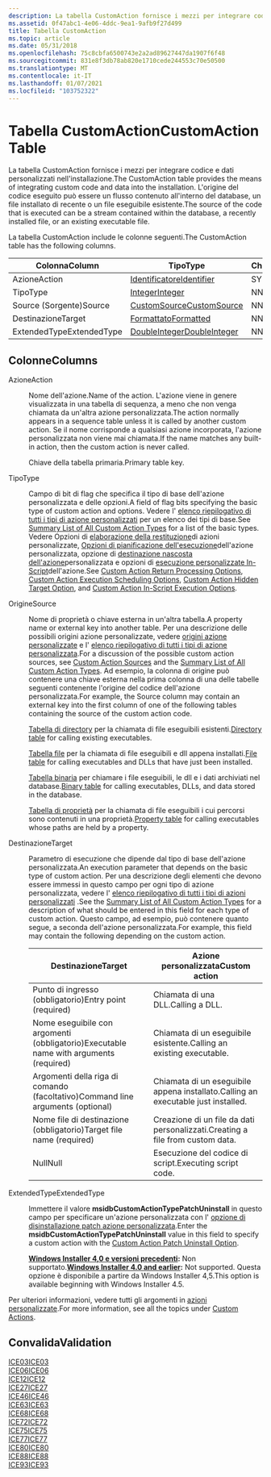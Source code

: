 ```yaml
---
description: La tabella CustomAction fornisce i mezzi per integrare codice e dati personalizzati nell'installazione. L'origine del codice eseguito può essere un flusso contenuto all'interno del database, un file installato di recente o un file eseguibile esistente.
ms.assetid: 0f47abc1-4e06-4ddc-9ea1-9afb9f27d499
title: Tabella CustomAction
ms.topic: article
ms.date: 05/31/2018
ms.openlocfilehash: 75c8cbfa6500743e2a2ad89627447da1907f6f48
ms.sourcegitcommit: 831e8f3db78ab820e1710cede244553c70e50500
ms.translationtype: MT
ms.contentlocale: it-IT
ms.lasthandoff: 01/07/2021
ms.locfileid: "103752322"
---
```

# <a name="customaction-table"></a><span data-ttu-id="57c11-104">Tabella CustomAction</span><span class="sxs-lookup"><span data-stu-id="57c11-104">CustomAction Table</span></span>

<span data-ttu-id="57c11-105">La tabella CustomAction fornisce i mezzi per integrare codice e dati personalizzati nell'installazione.</span><span class="sxs-lookup"><span data-stu-id="57c11-105">The CustomAction table provides the means of integrating custom code and data into the installation.</span></span> <span data-ttu-id="57c11-106">L'origine del codice eseguito può essere un flusso contenuto all'interno del database, un file installato di recente o un file eseguibile esistente.</span><span class="sxs-lookup"><span data-stu-id="57c11-106">The source of the code that is executed can be a stream contained within the database, a recently installed file, or an existing executable file.</span></span>

<span data-ttu-id="57c11-107">La tabella CustomAction include le colonne seguenti.</span><span class="sxs-lookup"><span data-stu-id="57c11-107">The CustomAction table has the following columns.</span></span>



| <span data-ttu-id="57c11-108">Colonna</span><span class="sxs-lookup"><span data-stu-id="57c11-108">Column</span></span>       | <span data-ttu-id="57c11-109">Tipo</span><span class="sxs-lookup"><span data-stu-id="57c11-109">Type</span></span>                               | <span data-ttu-id="57c11-110">Chiave</span><span class="sxs-lookup"><span data-stu-id="57c11-110">Key</span></span> | <span data-ttu-id="57c11-111">Nullable</span><span class="sxs-lookup"><span data-stu-id="57c11-111">Nullable</span></span> |
|--------------|------------------------------------|-----|----------|
| <span data-ttu-id="57c11-112">Azione</span><span class="sxs-lookup"><span data-stu-id="57c11-112">Action</span></span>       | [<span data-ttu-id="57c11-113">Identificatore</span><span class="sxs-lookup"><span data-stu-id="57c11-113">Identifier</span></span>](identifier.md)       | <span data-ttu-id="57c11-114">S</span><span class="sxs-lookup"><span data-stu-id="57c11-114">Y</span></span>   | <span data-ttu-id="57c11-115">N</span><span class="sxs-lookup"><span data-stu-id="57c11-115">N</span></span>        |
| <span data-ttu-id="57c11-116">Tipo</span><span class="sxs-lookup"><span data-stu-id="57c11-116">Type</span></span>         | [<span data-ttu-id="57c11-117">Integer</span><span class="sxs-lookup"><span data-stu-id="57c11-117">Integer</span></span>](integer.md)             | <span data-ttu-id="57c11-118">N</span><span class="sxs-lookup"><span data-stu-id="57c11-118">N</span></span>   | <span data-ttu-id="57c11-119">N</span><span class="sxs-lookup"><span data-stu-id="57c11-119">N</span></span>        |
| <span data-ttu-id="57c11-120">Source (Sorgente)</span><span class="sxs-lookup"><span data-stu-id="57c11-120">Source</span></span>       | [<span data-ttu-id="57c11-121">CustomSource</span><span class="sxs-lookup"><span data-stu-id="57c11-121">CustomSource</span></span>](customsource.md)   | <span data-ttu-id="57c11-122">N</span><span class="sxs-lookup"><span data-stu-id="57c11-122">N</span></span>   | <span data-ttu-id="57c11-123">S</span><span class="sxs-lookup"><span data-stu-id="57c11-123">Y</span></span>        |
| <span data-ttu-id="57c11-124">Destinazione</span><span class="sxs-lookup"><span data-stu-id="57c11-124">Target</span></span>       | [<span data-ttu-id="57c11-125">Formattato</span><span class="sxs-lookup"><span data-stu-id="57c11-125">Formatted</span></span>](formatted.md)         | <span data-ttu-id="57c11-126">N</span><span class="sxs-lookup"><span data-stu-id="57c11-126">N</span></span>   | <span data-ttu-id="57c11-127">S</span><span class="sxs-lookup"><span data-stu-id="57c11-127">Y</span></span>        |
| <span data-ttu-id="57c11-128">ExtendedType</span><span class="sxs-lookup"><span data-stu-id="57c11-128">ExtendedType</span></span> | [<span data-ttu-id="57c11-129">DoubleInteger</span><span class="sxs-lookup"><span data-stu-id="57c11-129">DoubleInteger</span></span>](doubleinteger.md) | <span data-ttu-id="57c11-130">N</span><span class="sxs-lookup"><span data-stu-id="57c11-130">N</span></span>   | <span data-ttu-id="57c11-131">S</span><span class="sxs-lookup"><span data-stu-id="57c11-131">Y</span></span>        |



 

## <a name="columns"></a><span data-ttu-id="57c11-132">Colonne</span><span class="sxs-lookup"><span data-stu-id="57c11-132">Columns</span></span>

<dl> <dt>

<span data-ttu-id="57c11-133"><span id="Action"></span><span id="action"></span><span id="ACTION"></span>Azione</span><span class="sxs-lookup"><span data-stu-id="57c11-133"><span id="Action"></span><span id="action"></span><span id="ACTION"></span>Action</span></span>
</dt> <dd>

<span data-ttu-id="57c11-134">Nome dell'azione.</span><span class="sxs-lookup"><span data-stu-id="57c11-134">Name of the action.</span></span> <span data-ttu-id="57c11-135">L'azione viene in genere visualizzata in una tabella di sequenza, a meno che non venga chiamata da un'altra azione personalizzata.</span><span class="sxs-lookup"><span data-stu-id="57c11-135">The action normally appears in a sequence table unless it is called by another custom action.</span></span> <span data-ttu-id="57c11-136">Se il nome corrisponde a qualsiasi azione incorporata, l'azione personalizzata non viene mai chiamata.</span><span class="sxs-lookup"><span data-stu-id="57c11-136">If the name matches any built-in action, then the custom action is never called.</span></span>

<span data-ttu-id="57c11-137">Chiave della tabella primaria.</span><span class="sxs-lookup"><span data-stu-id="57c11-137">Primary table key.</span></span>

</dd> <dt>

<span data-ttu-id="57c11-138"><span id="Type"></span><span id="type"></span><span id="TYPE"></span>Tipo</span><span class="sxs-lookup"><span data-stu-id="57c11-138"><span id="Type"></span><span id="type"></span><span id="TYPE"></span>Type</span></span>
</dt> <dd>

<span data-ttu-id="57c11-139">Campo di bit di flag che specifica il tipo di base dell'azione personalizzata e delle opzioni.</span><span class="sxs-lookup"><span data-stu-id="57c11-139">A field of flag bits specifying the basic type of custom action and options.</span></span> <span data-ttu-id="57c11-140">Vedere l' [elenco riepilogativo di tutti i tipi di azione personalizzati](summary-list-of-all-custom-action-types.md) per un elenco dei tipi di base.</span><span class="sxs-lookup"><span data-stu-id="57c11-140">See [Summary List of All Custom Action Types](summary-list-of-all-custom-action-types.md) for a list of the basic types.</span></span> <span data-ttu-id="57c11-141">Vedere Opzioni di [elaborazione della restituzione](custom-action-return-processing-options.md)di azioni personalizzate, [Opzioni di pianificazione dell'esecuzione](custom-action-execution-scheduling-options.md)dell'azione personalizzata, opzione di [destinazione nascosta dell'azione](custom-action-hidden-target-option.md)personalizzata e opzioni di [esecuzione personalizzate In-Script](custom-action-in-script-execution-options.md)dell'azione.</span><span class="sxs-lookup"><span data-stu-id="57c11-141">See [Custom Action Return Processing Options](custom-action-return-processing-options.md), [Custom Action Execution Scheduling Options](custom-action-execution-scheduling-options.md), [Custom Action Hidden Target Option](custom-action-hidden-target-option.md), and [Custom Action In-Script Execution Options](custom-action-in-script-execution-options.md).</span></span>

</dd> <dt>

<span data-ttu-id="57c11-142"><span id="Source"></span><span id="source"></span><span id="SOURCE"></span>Origine</span><span class="sxs-lookup"><span data-stu-id="57c11-142"><span id="Source"></span><span id="source"></span><span id="SOURCE"></span>Source</span></span>
</dt> <dd>

<span data-ttu-id="57c11-143">Nome di proprietà o chiave esterna in un'altra tabella.</span><span class="sxs-lookup"><span data-stu-id="57c11-143">A property name or external key into another table.</span></span> <span data-ttu-id="57c11-144">Per una descrizione delle possibili origini azione personalizzate, vedere [origini azione personalizzate](custom-action-sources.md) e l' [elenco riepilogativo di tutti i tipi di azione personalizzata](summary-list-of-all-custom-action-types.md).</span><span class="sxs-lookup"><span data-stu-id="57c11-144">For a discussion of the possible custom action sources, see [Custom Action Sources](custom-action-sources.md) and the [Summary List of All Custom Action Types](summary-list-of-all-custom-action-types.md).</span></span> <span data-ttu-id="57c11-145">Ad esempio, la colonna di origine può contenere una chiave esterna nella prima colonna di una delle tabelle seguenti contenente l'origine del codice dell'azione personalizzata.</span><span class="sxs-lookup"><span data-stu-id="57c11-145">For example, the Source column may contain an external key into the first column of one of the following tables containing the source of the custom action code.</span></span>

<span data-ttu-id="57c11-146">[Tabella di directory](directory-table.md) per la chiamata di file eseguibili esistenti.</span><span class="sxs-lookup"><span data-stu-id="57c11-146">[Directory table](directory-table.md) for calling existing executables.</span></span>

<span data-ttu-id="57c11-147">[Tabella file](file-table.md) per la chiamata di file eseguibili e dll appena installati.</span><span class="sxs-lookup"><span data-stu-id="57c11-147">[File table](file-table.md) for calling executables and DLLs that have just been installed.</span></span>

<span data-ttu-id="57c11-148">[Tabella binaria](binary-table.md) per chiamare i file eseguibili, le dll e i dati archiviati nel database.</span><span class="sxs-lookup"><span data-stu-id="57c11-148">[Binary table](binary-table.md) for calling executables, DLLs, and data stored in the database.</span></span>

<span data-ttu-id="57c11-149">[Tabella di proprietà](property-table.md) per la chiamata di file eseguibili i cui percorsi sono contenuti in una proprietà.</span><span class="sxs-lookup"><span data-stu-id="57c11-149">[Property table](property-table.md) for calling executables whose paths are held by a property.</span></span>

</dd> <dt>

<span data-ttu-id="57c11-150"><span id="Target"></span><span id="target"></span><span id="TARGET"></span>Destinazione</span><span class="sxs-lookup"><span data-stu-id="57c11-150"><span id="Target"></span><span id="target"></span><span id="TARGET"></span>Target</span></span>
</dt> <dd>

<span data-ttu-id="57c11-151">Parametro di esecuzione che dipende dal tipo di base dell'azione personalizzata.</span><span class="sxs-lookup"><span data-stu-id="57c11-151">An execution parameter that depends on the basic type of custom action.</span></span> <span data-ttu-id="57c11-152">Per una descrizione degli elementi che devono essere immessi in questo campo per ogni tipo di azione personalizzata, vedere l' [elenco riepilogativo di tutti i tipi di azioni personalizzati](summary-list-of-all-custom-action-types.md) .</span><span class="sxs-lookup"><span data-stu-id="57c11-152">See the [Summary List of All Custom Action Types](summary-list-of-all-custom-action-types.md) for a description of what should be entered in this field for each type of custom action.</span></span> <span data-ttu-id="57c11-153">Questo campo, ad esempio, può contenere quanto segue, a seconda dell'azione personalizzata.</span><span class="sxs-lookup"><span data-stu-id="57c11-153">For example, this field may contain the following depending on the custom action.</span></span>



| <span data-ttu-id="57c11-154">Destinazione</span><span class="sxs-lookup"><span data-stu-id="57c11-154">Target</span></span>                                    | <span data-ttu-id="57c11-155">Azione personalizzata</span><span class="sxs-lookup"><span data-stu-id="57c11-155">Custom action</span></span>                         |
|-------------------------------------------|---------------------------------------|
| <span data-ttu-id="57c11-156">Punto di ingresso (obbligatorio)</span><span class="sxs-lookup"><span data-stu-id="57c11-156">Entry point (required)</span></span>                    | <span data-ttu-id="57c11-157">Chiamata di una DLL.</span><span class="sxs-lookup"><span data-stu-id="57c11-157">Calling a DLL.</span></span>                        |
| <span data-ttu-id="57c11-158">Nome eseguibile con argomenti (obbligatorio)</span><span class="sxs-lookup"><span data-stu-id="57c11-158">Executable name with arguments (required)</span></span> | <span data-ttu-id="57c11-159">Chiamata di un eseguibile esistente.</span><span class="sxs-lookup"><span data-stu-id="57c11-159">Calling an existing executable.</span></span>       |
| <span data-ttu-id="57c11-160">Argomenti della riga di comando (facoltativo)</span><span class="sxs-lookup"><span data-stu-id="57c11-160">Command line arguments (optional)</span></span>         | <span data-ttu-id="57c11-161">Chiamata di un eseguibile appena installato.</span><span class="sxs-lookup"><span data-stu-id="57c11-161">Calling an executable just installed.</span></span> |
| <span data-ttu-id="57c11-162">Nome file di destinazione (obbligatorio)</span><span class="sxs-lookup"><span data-stu-id="57c11-162">Target file name (required)</span></span>               | <span data-ttu-id="57c11-163">Creazione di un file da dati personalizzati.</span><span class="sxs-lookup"><span data-stu-id="57c11-163">Creating a file from custom data.</span></span>     |
| <span data-ttu-id="57c11-164">Null</span><span class="sxs-lookup"><span data-stu-id="57c11-164">Null</span></span>                                      | <span data-ttu-id="57c11-165">Esecuzione del codice di script.</span><span class="sxs-lookup"><span data-stu-id="57c11-165">Executing script code.</span></span>                |



 

</dd> <dt>

<span data-ttu-id="57c11-166"><span id="ExtendedType"></span><span id="extendedtype"></span><span id="EXTENDEDTYPE"></span>ExtendedType</span><span class="sxs-lookup"><span data-stu-id="57c11-166"><span id="ExtendedType"></span><span id="extendedtype"></span><span id="EXTENDEDTYPE"></span>ExtendedType</span></span>
</dt> <dd>

<span data-ttu-id="57c11-167">Immettere il valore **msidbCustomActionTypePatchUninstall** in questo campo per specificare un'azione personalizzata con l' [opzione di disinstallazione patch azione personalizzata](custom-action-patch-uninstall-option.md).</span><span class="sxs-lookup"><span data-stu-id="57c11-167">Enter the **msidbCustomActionTypePatchUninstall** value in this field to specify a custom action with the [Custom Action Patch Uninstall Option](custom-action-patch-uninstall-option.md).</span></span>

<span data-ttu-id="57c11-168">**[Windows Installer 4,0 e versioni precedenti](not-supported-in-windows-installer-4-0.md):** Non supportato.</span><span class="sxs-lookup"><span data-stu-id="57c11-168">**[Windows Installer 4.0 and earlier](not-supported-in-windows-installer-4-0.md):** Not supported.</span></span> <span data-ttu-id="57c11-169">Questa opzione è disponibile a partire da Windows Installer 4,5.</span><span class="sxs-lookup"><span data-stu-id="57c11-169">This option is available beginning with Windows Installer 4.5.</span></span>

</dd> </dl>

<span data-ttu-id="57c11-170">Per ulteriori informazioni, vedere tutti gli argomenti in [azioni personalizzate](custom-actions.md).</span><span class="sxs-lookup"><span data-stu-id="57c11-170">For more information, see all the topics under [Custom Actions](custom-actions.md).</span></span>

## <a name="validation"></a><span data-ttu-id="57c11-171">Convalida</span><span class="sxs-lookup"><span data-stu-id="57c11-171">Validation</span></span>

<dl>

[<span data-ttu-id="57c11-172">ICE03</span><span class="sxs-lookup"><span data-stu-id="57c11-172">ICE03</span></span>](ice03.md)  
[<span data-ttu-id="57c11-173">ICE06</span><span class="sxs-lookup"><span data-stu-id="57c11-173">ICE06</span></span>](ice06.md)  
[<span data-ttu-id="57c11-174">ICE12</span><span class="sxs-lookup"><span data-stu-id="57c11-174">ICE12</span></span>](ice12.md)  
[<span data-ttu-id="57c11-175">ICE27</span><span class="sxs-lookup"><span data-stu-id="57c11-175">ICE27</span></span>](ice27.md)  
[<span data-ttu-id="57c11-176">ICE46</span><span class="sxs-lookup"><span data-stu-id="57c11-176">ICE46</span></span>](ice46.md)  
[<span data-ttu-id="57c11-177">ICE63</span><span class="sxs-lookup"><span data-stu-id="57c11-177">ICE63</span></span>](ice63.md)  
[<span data-ttu-id="57c11-178">ICE68</span><span class="sxs-lookup"><span data-stu-id="57c11-178">ICE68</span></span>](ice68.md)  
[<span data-ttu-id="57c11-179">ICE72</span><span class="sxs-lookup"><span data-stu-id="57c11-179">ICE72</span></span>](ice72.md)  
[<span data-ttu-id="57c11-180">ICE75</span><span class="sxs-lookup"><span data-stu-id="57c11-180">ICE75</span></span>](ice75.md)  
[<span data-ttu-id="57c11-181">ICE77</span><span class="sxs-lookup"><span data-stu-id="57c11-181">ICE77</span></span>](ice77.md)  
[<span data-ttu-id="57c11-182">ICE80</span><span class="sxs-lookup"><span data-stu-id="57c11-182">ICE80</span></span>](ice80.md)  
[<span data-ttu-id="57c11-183">ICE88</span><span class="sxs-lookup"><span data-stu-id="57c11-183">ICE88</span></span>](ice88.md)  
[<span data-ttu-id="57c11-184">ICE93</span><span class="sxs-lookup"><span data-stu-id="57c11-184">ICE93</span></span>](ice93.md)  
</dl>

 

 



